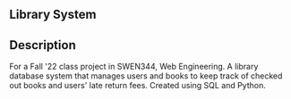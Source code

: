 ## Library System

## Description
For a Fall '22 class project in SWEN344, Web Engineering. A library database system that manages users and books to keep track of checked out books and users' late return fees. Created using SQL and Python.
